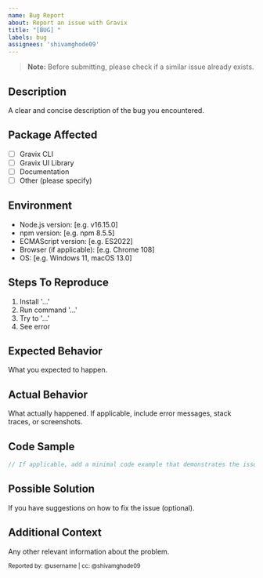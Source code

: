 ```yaml
---
name: Bug Report
about: Report an issue with Gravix
title: "[BUG] "
labels: bug
assignees: 'shivamghode09'
---
```


> **Note:** Before submitting, please check if a similar issue already exists.

## Description
A clear and concise description of the bug you encountered.

## Package Affected
- [ ] Gravix CLI
- [ ] Gravix UI Library
- [ ] Documentation
- [ ] Other (please specify)

## Environment
- Node.js version: [e.g. v16.15.0]
- npm version: [e.g. npm 8.5.5]
- ECMAScript version: [e.g. ES2022]
- Browser (if applicable): [e.g. Chrome 108]
- OS: [e.g. Windows 11, macOS 13.0]

## Steps To Reproduce
1. Install '...'
2. Run command '...'
3. Try to '...'
4. See error

## Expected Behavior
What you expected to happen.

## Actual Behavior
What actually happened. If applicable, include error messages, stack traces, or screenshots.

## Code Sample
```javascript
// If applicable, add a minimal code example that demonstrates the issue
```

## Possible Solution
If you have suggestions on how to fix the issue (optional).

## Additional Context
Any other relevant information about the problem.

<sub>Reported by: @username | cc: @shivamghode09</sub>